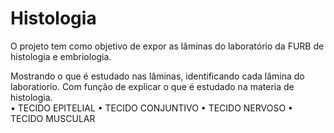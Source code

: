 # Histologia
O projeto tem como objetivo de expor as lâminas do laboratório da FURB de histologia e embriologia.

Mostrando o que é estudado nas lâminas, identificando cada lâmina do laboratiorio. Com função de explicar o que é estudado na materia de histologia.  
• TECIDO EPITELIAL
• TECIDO CONJUNTIVO 
• TECIDO NERVOSO
• TECIDO MUSCULAR 

